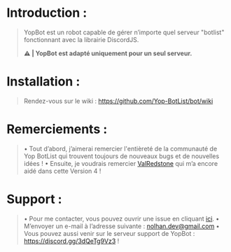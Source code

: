 # Introduction :
> YopBot est un robot capable de gérer n’importe quel serveur "botlist" fonctionnant avec la librairie DiscordJS.
>
> **⚠️ | YopBot est adapté uniquement pour __un seul serveur__.**

# Installation :
> Rendez-vous sur le wiki : https://github.com/Yop-BotList/bot/wiki

# Remerciements :
> • Tout d’abord, j’aimerai remercier l'entièreté de la communauté de Yop BotList qui trouvent toujours de nouveaux bugs et de nouvelles idées !
> • Ensuite, je voudrais remercier [ValRedstone](https://github.com/ValRedstone) qui m’a encore aidé dans cette Version 4 !

# Support :
> • Pour me contacter, vous pouvez ouvrir une issue en cliquant [ici](https://github.com/Yop-BotList/bot/issues/new).
> • M’envoyer un e-mail à l’adresse suivante : nolhan.dev@gmail.com
> • Vous pouvez aussi venir sur le serveur support de YopBot : https://discord.gg/3dQeTg9Vz3 !